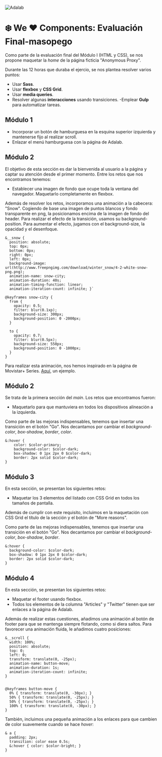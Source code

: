 ![Adalab](https://beta.adalab.es/resources/images/adalab-logo-155x61-bg-white.png)

# ❄️ We ❤︎ Components: Evaluación Final-masopego

Como parte de la evaluación final del Módulo I (HTML y CSS), se nos propone maquetar la _home_ de la página ficticia "Anonymous Proxy".

Durante las 12 horas que duraba el ejercio, se nos plantea resolver varios puntos:

- Usar **Sass**.
- Usar **flexbox** y **CSS Grid**.
- Usar **media queries**.
- Resolver algunas **interacciones** usando transiciones.
  -Emplear **Gulp** para automatizar tareas.

## Módulo 1

- Incorporar un botón de hamburguesa en la esquina superior izquierda y mantenerse fijo al realizar scroll.
- Enlazar el menú hamburguesa con la página de Adalab.

## Módulo 2

El objetivo de esta sección es dar la bienvenida al usuario a la página y captar su atención desde el primer momento. Entre los retos que nos encontramos tenemos:

- Establecer una imagen de fondo que ocupe toda la ventana del navegador.
  Maquetarlo completamente en flexbox.

Además de resolver los retos, incorporamos una animación a la cabecera: "Snow". Cogiendo de base una imagen de puntos blancos y fondo transparente en png, la posicionamos encima de la imagen de fondo del header. Para realizar el efecto de la transición, usamos su background-position. Para aumentar el efecto, jugamos con el background-size, la opacidad y el desenfoque.

```
&__snow {
  position: absolute;
  top: 0px;
  bottom: 0px;
  right: 0px;
  left: 0px;
  background-image: url(http://www.freepngimg.com/download/winter_snow/4-2-white-snow-png.png);
  animation-name: snow-city;
  animation-duration: 40s;
  animation-timing-function: linear;
  animation-iteration-count: infinite; }`

@keyframes snow-city {
  from {
    opacity: 0.5;
    filter: blur(0.1xp);
    background-size: 300px;
    background-position: 0 -2000px;
  }

  to {
    opacity: 0.7;
    filter: blur(0.5px);
    background-size: 550px;
    background-position: 0 -1000px;
  }
}
```

Para realizar esta animación, nos hemos inspirado en la página de Movistar+ Series. [Aquí](https://lazona.movistarplus.es/), un ejemplo.

## Módulo 2

Se trata de la primera sección del _main_. Los retos que encontramos fueron:

- Maquetarlo para que mantuviera en todos los dispositivos alineación a la izquierda.

Como parte de las mejoras indispensables, tenemos que insertar una transición en el botón "Go". Nos decantamos por cambiar el _background-color_, _box-shadow_, _border_, _color_.

```
&:hover {
    color: $color-primary;
    background-color: $color-dark;
    box-shadow: 0 1px 2px 0 $color-dark;
    border: 2px solid $color-dark;
}
```

## Módulo 3

En esta sección, se presentan los siguientes retos:

- Maquetar los 3 elementos del listado con CSS Grid en todos los tamaños de pantalla.

Además de cumplir con este requisito, incluimos en la maquetación con CSS Grid el título de la sección y el botón de "More reasons".

Como parte de las mejoras indispensables, tenemos que insertar una transición en el botón "Go". Nos decantamos por cambiar el _background-color_, _box-shadow_, _border_.

```
&:hover {
  background-color: $color-dark;
  box-shadow: 0 1px 2px 0 $color-dark;
  border: 2px solid $color-dark;
}
```

## Módulo 4

En esta sección, se presentan los siguientes retos:

- Maquetar el footer usando flexbox.
- Todos los elementos de la columna "Articles" y "Twitter" tienen que ser enlaces a la página de Adalab.

Además de realizar estas cuestiones, añadimos una animación al botón de footer para que se mantenga siempre flotando, como si diera saltos. Para favorecer una animación fluida, le añadimos cuatro posiciones:

```
&__scroll {
  width: 100%;
  position: absolute;
  top: 0;
  left: 0;
  transform: translate(0, -25px);
  animation-name: button-move;
  animation-duration: 1s;
  animation-iteration-count: infinite;
}


@keyframes button-move {
  0% { transform: translate(0, -30px); }
  50% { transform: translate(0, -25px); }
  50% { transform: translate(0, -25px); }
  100% { transform: translate(0, -30px); }
}
```

También, incluimos una pequeña animación a los enlaces para que cambien de color suavemente cuando se hace _hover_:

```
& a {
  padding: 2px;
  transition: color ease 0.5s;
  &:hover { color: $color-bright; }
}
```
